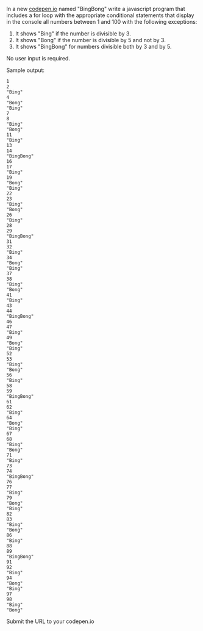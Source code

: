 In a new [codepen.io](https://codepen.io/pen/) named "BingBong" write a javascript program that includes a for loop with the appropriate conditional statements that display in the console all numbers between 1 and 100 with the following exceptions:

1. It shows "Bing" if the number is divisible by 3.
2. It shows "Bong" if the number is divisible by 5 and not by 3.
3. It shows "BingBong" for numbers divisible both by 3 and by 5.

No user input is required.

Sample output:

```
1
2
"Bing"
4
"Bong"
"Bing"
7
8
"Bing"
"Bong"
11
"Bing"
13
14
"BingBong"
16
17
"Bing"
19
"Bong"
"Bing"
22
23
"Bing"
"Bong"
26
"Bing"
28
29
"BingBong"
31
32
"Bing"
34
"Bong"
"Bing"
37
38
"Bing"
"Bong"
41
"Bing"
43
44
"BingBong"
46
47
"Bing"
49
"Bong"
"Bing"
52
53
"Bing"
"Bong"
56
"Bing"
58
59
"BingBong"
61
62
"Bing"
64
"Bong"
"Bing"
67
68
"Bing"
"Bong"
71
"Bing"
73
74
"BingBong"
76
77
"Bing"
79
"Bong"
"Bing"
82
83
"Bing"
"Bong"
86
"Bing"
88
89
"BingBong"
91
92
"Bing"
94
"Bong"
"Bing"
97
98
"Bing"
"Bong"
```

Submit the URL to your codepen.io
